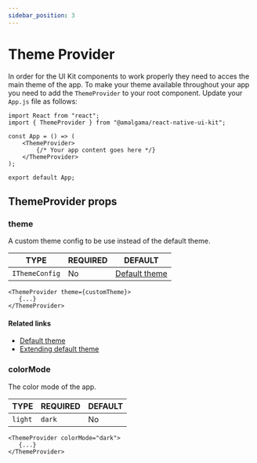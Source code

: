 ```yaml
---
sidebar_position: 3
---
```


# Theme Provider

In order for the UI Kit components to work properly they need to acces the main theme of the app. To make your theme available throughout your app you need to add the `ThemeProvider` to your root component. Update your `App.js` file as follows:

```tsx
import React from "react";
import { ThemeProvider } from "@amalgama/react-native-ui-kit";

const App = () => (
	<ThemeProvider>
		{/* Your app content goes here */}
	</ThemeProvider>
);

export default App;
```

## ThemeProvider props

### theme
A custom theme config to be use instead of the default theme.

| TYPE   | REQUIRED | DEFAULT |
| ------ | -------- | ------- |
| `IThemeConfig` | No | [Default theme](../theming/default_theme.md) |

```tsx
<ThemeProvider theme={customTheme}>
   {...}
</ThemeProvider>
```

#### Related links
- [Default theme](../theming/default_theme.md)
- [Extending default theme](../theming/customizing_theme.md)

### colorMode

The color mode of the app.

| TYPE   | REQUIRED | DEFAULT |
| ------ | -------- | ------- |
| `light` | `dark` | No | `light` |

```tsx
<ThemeProvider colorMode="dark">
   {...}
</ThemeProvider>
```